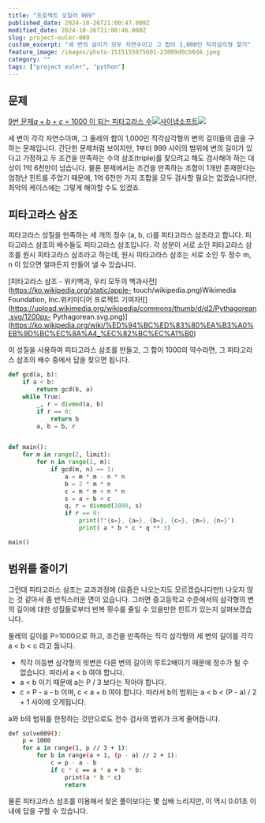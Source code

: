 ```yaml
---
title: "프로젝트 오일러 009"
published_date: 2024-10-26T21:00:47.000Z
modified_date: 2024-10-26T21:00:46.000Z
slug: project-euler-009
custom_excerpt: "세 변의 길이가 모두 자연수이고 그 합이 1,000인 직각삼각형 찾기"
feature_image: /images/photo-1515155075601-23009d0cb6d4.jpeg
category: ""
tags: ["project euler", "python"]
---
```


## 문제

[9번 문제<var>a</var> \+ <var>b</var> \+ <var>c</var> = 1000 이 되는 피타고라스
수![](https://euler.synap.co.kr/favicon.ico)사이냅소프트![](https://euler.synap.co.kr/images/euler_portrait.png)](https://euler.synap.co.kr/problem=9)

세 변이 각각 자연수이며, 그 둘레의 합이 1,000인 직각삼각형의 변의 길이들의 곱을 구하는 문제입니다. 간단한 문제처럼 보이지만, 1부터
999 사이의 범위에 변의 길이가 있다고 가정하고 두 조건을 만족하는 수의 삼조(triple)를 찾으려고 해도 검사해야 하는 대상이 1억
6천만이 넘습니다. 물론 문제에서는 조건을 만족하는 조합이 1개만 존재한다는 엄청난 힌트를 주었기 때문에, 1억 6천만 가지 조합을 모두
검사할 필요는 없겠습니다만, 최악의 케이스에는 그렇게 해야할 수도 있겠죠.

## 피타고라스 삼조

피타고라스 성질을 만족하는 세 개의 정수 (a, b, c)를 피타고라스 삼조라고 합니다. 피타고라스 삼조의 배수들도 피타고라스 삼조입니다.
각 성분이 서로 소인 피타고라스 삼조를 원시 피타고라스 삼조라고 하는데, 원시 피타고라스 삼조는 서로 소인 두 정수 m, n 이 있으면
얼마든지 만들어 낼 수 있습니다.

[피타고라스 삼조 - 위키백과, 우리 모두의 백과사전](https://ko.wikipedia.org/static/apple-
touch/wikipedia.png)Wikimedia Foundation, Inc.위키미디어 프로젝트
기여자![](https://upload.wikimedia.org/wikipedia/commons/thumb/d/d2/Pythagorean.svg/1200px-
Pythagorean.svg.png)](https://ko.wikipedia.org/wiki/%ED%94%BC%ED%83%80%EA%B3%A0%EB%9D%BC%EC%8A%A4_%EC%82%BC%EC%A1%B0)

이 성질을 사용하여 피타고라스 삼조를 만들고, 그 합이 1000의 약수라면, 그 피타고라스 삼조의 배수 중에서 답을 찾으면 됩니다.

```python
def gcd(a, b):
    if a < b:
        return gcd(b, a)
    while True:
        _, r = divmod(a, b)
        if r == 0:
            return b
        a, b = b, r


def main():
    for m in range(2, limit):
        for n in range(1, m):
            if gcd(m, n) == 1:
                a = m * m - n * n
                b = 2 * m * n
                c = m * m + n * n
                s = a + b + c
                q, r = divmod(1000, s)
                if r == 0:
                    print(f"{s=}, {a=}, {b=}, {c=}, {m=}, {n=}")
                    print( a * b * c * q ** 3)

main()
```
## 범위를 줄이기

그런데 피타고라스 삼조는 교과과정에 (요즘은 나오는지도 모르겠습니다만!) 나오지 않는 것 같아서 좀 반칙스러운 면이 있습니다. 그러면
중고등학교 수준에서의 삼각형의 변의 길이에 대한 성질들로부터 반복 횟수를 줄일 수 있을만한 힌트가 있는지 살펴보겠습니다.

둘레의 길이를 P=1000으로 하고, 조건을 만족하는 직각 삼각형의 세 변의 길이를 각각 a < b < c 라고 둡니다.

  * 직각 이등변 삼각형의 빗변은 다른 변의 길이의 루트2배이기 때문에 정수가 될 수 없습니다. 따라서 a < b 여야 합니다. 
  * a < b 이기 때문에 a는 P / 3 보다는 작아야 합니다. 
  * c = P - a - b 이며, c < a + b 여야 합니다. 따라서 b의 범위는 a < b < (P - a) / 2 + 1 사이에 오게됩니다. 

a와 b의 범위를 한정하는 것만으로도 전수 검사의 범위가 크게 줄어듭니다.

```bash
def solve009():
    p = 1000
    for a in range(1, p // 3 + 1):
        for b in range(a + 1, (p - a) // 2 + 1):
            c = p - a - b
            if c * c == a * a + b * b:
                print(a * b * c)
                return
```
물론 피타고라스 삼조를 이용해서 찾은 풀이보다는 몇 십배 느리지만, 이 역시 0.01초 이내에 답을 구할 수 있습니다.

